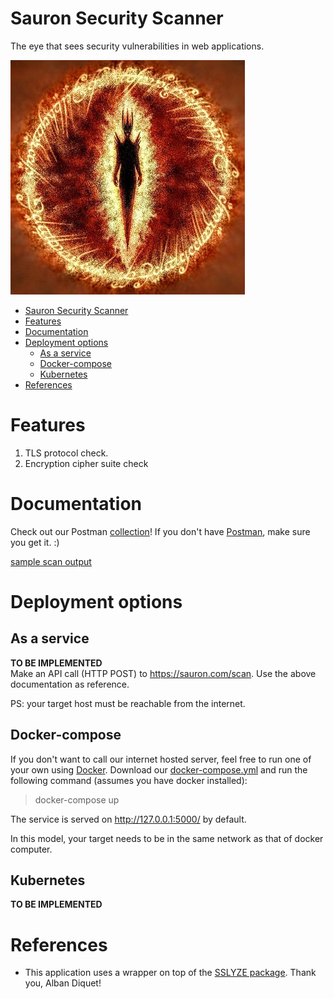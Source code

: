 # Sauron Security Scanner
The eye that sees security vulnerabilities in web applications.

![eye](docs/images/eye.jpg)

<!-- TOC -->

- [Sauron Security Scanner](#sauron-security-scanner)
- [Features](#features)
- [Documentation](#documentation)
- [Deployment options](#deployment-options)
    - [As a service](#as-a-service)
    - [Docker-compose](#docker-compose)
    - [Kubernetes](#kubernetes)
- [References](#references)

<!-- /TOC -->

# Features
1. TLS protocol check.
1. Encryption cipher suite check

# Documentation
Check out our Postman [collection](docs/postman/Sauron.postman_collection.json)! If you don't have [Postman](https://www.getpostman.com/), make sure you get it. :)

[sample scan output](docs/sample_output.json)

# Deployment options
## As a service
**TO BE IMPLEMENTED**  
Make an API call (HTTP POST) to https://sauron.com/scan. Use the above documentation as reference.

PS: your target host must be reachable from the internet.

## Docker-compose
If you don't want to call our internet hosted server, feel free to run one of your own using [Docker](https://www.docker.com/). Download our [docker-compose.yml](deployment/docker-compose.yml) and run the following command (assumes you have docker installed):
> docker-compose up

The service is served on http://127.0.0.1:5000/ by default.

In this model, your target needs to be in the same network as that of docker computer.

## Kubernetes
**TO BE IMPLEMENTED**  

# References
* This application uses a wrapper on top of the [SSLYZE package](https://github.com/nabla-c0d3/sslyze). Thank you, Alban Diquet!